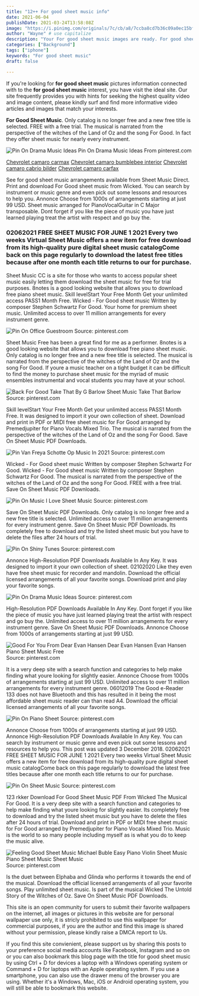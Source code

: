 ```yaml
---
title: "12++ For good sheet music info"
date: 2021-06-04
publishDate: 2021-03-24T13:58:08Z
image: "https://i.pinimg.com/originals/7c/cb/a8/7ccba8cd7b36c09a0ec15bf6b5b2ea33.png"
author: "Wayne" # use capitalize
description: "Your For good sheet music images are ready. For good sheet music are a topic that is being searched for and liked by netizens today. You can Download the For good sheet music files here. Get all royalty-free vectors."
categories: ["Background"]
tags: ["iphone"]
keywords: "For good sheet music"
draft: false

---
```


If you're looking for **for good sheet music** pictures information connected with to the **for good sheet music** interest, you have visit the ideal  site.  Our site frequently  provides you with  hints  for seeking  the highest  quality video and image  content, please kindly surf and find more informative video articles and images  that match your interests.

**For Good Sheet Music**. Only catalog is no longer free and a new free title is selected. FREE with a free trial. The musical is narrated from the perspective of the witches of the Land of Oz and the song For Good. In fact they offer sheet music for nearly every instrument.

![Pin On Drama Music Ideas](https://i.pinimg.com/originals/3e/86/43/3e8643ffbea9d9cc7314cd345cc83c82.gif "Pin On Drama Music Ideas")
Pin On Drama Music Ideas From pinterest.com

[Chevrolet camaro carmax](/chevrolet-camaro-carmax/)
[Chevrolet camaro bumblebee interior](/chevrolet-camaro-bumblebee-interior/)
[Chevrolet camaro cabrio bilder](/chevrolet-camaro-cabrio-bilder/)
[Chevrolet camaro carfax](/chevrolet-camaro-carfax/)

See for good sheet music arrangements available from Sheet Music Direct. Print and download For Good sheet music from Wicked. You can search by instrument or music genre and even pick out some lessons and resources to help you. Annonce Choose from 1000s of arrangements starting at just 99 USD. Sheet music arranged for PianoVocalGuitar in C Major transposable. Dont forget if you like the piece of music you have just learned playing treat the artist with respect and go buy the.

### 02062021 FREE SHEET MUSIC FOR JUNE 1 2021 Every two weeks Virtual Sheet Music offers a new item for free download from its high-quality pure digital sheet music catalogCome back on this page regularly to download the latest free titles because after one month each title returns to our for purchase.

Sheet Music CC is a site for those who wants to access popular sheet music easily letting them download the sheet music for free for trial purposes. 8notes is a good looking website that allows you to download free piano sheet music. Skill levelStart Your Free Month Get your unlimited access PASS1 Month Free. Wicked - For Good sheet music Written by composer Stephen Schwartz For Good. Your home for premium sheet music. Unlimited access to over 11 million arrangements for every instrument genre.


![Pin On Office Guestroom](https://i.pinimg.com/originals/3c/7e/70/3c7e70ceb4ac9725ce75502283c8aa14.png "Pin On Office Guestroom")
Source: pinterest.com

Sheet Music Free has been a great find for me as a performer. 8notes is a good looking website that allows you to download free piano sheet music. Only catalog is no longer free and a new free title is selected. The musical is narrated from the perspective of the witches of the Land of Oz and the song For Good. If youre a music teacher on a tight budget it can be difficult to find the money to purchase sheet music for the myriad of music ensembles instrumental and vocal students you may have at your school.

![Back For Good Take That By G Barlow Sheet Music Take That Barlow](https://i.pinimg.com/originals/cd/2c/23/cd2c2317e973fda671463e7a3879c5f1.jpg "Back For Good Take That By G Barlow Sheet Music Take That Barlow")
Source: pinterest.com

Skill levelStart Your Free Month Get your unlimited access PASS1 Month Free. It was designed to import it your own collection of sheet. Download and print in PDF or MIDI free sheet music for For Good arranged by Premedjupiter for Piano Vocals Mixed Trio. The musical is narrated from the perspective of the witches of the Land of Oz and the song For Good. Save On Sheet Music PDF Downloads.

![Pin Van Freya Schotte Op Music In 2021](https://i.pinimg.com/originals/04/d1/39/04d13945922aaa922311dd333ccc84b0.png "Pin Van Freya Schotte Op Music In 2021")
Source: pinterest.com

Wicked - For Good sheet music Written by composer Stephen Schwartz For Good. Wicked - For Good sheet music Written by composer Stephen Schwartz For Good. The musical is narrated from the perspective of the witches of the Land of Oz and the song For Good. FREE with a free trial. Save On Sheet Music PDF Downloads.

![Pin On Music I Love Sheet Music](https://i.pinimg.com/originals/50/d4/fd/50d4fd0099bc85e554b9a21359a1835c.jpg "Pin On Music I Love Sheet Music")
Source: pinterest.com

Save On Sheet Music PDF Downloads. Only catalog is no longer free and a new free title is selected. Unlimited access to over 11 million arrangements for every instrument genre. Save On Sheet Music PDF Downloads. Its completely free to download and try the listed sheet music but you have to delete the files after 24 hours of trial.

![Pin On Shiny Tunes](https://i.pinimg.com/originals/bf/b9/fc/bfb9fcfb0178a0b8d5c95061b05cc5f3.gif "Pin On Shiny Tunes")
Source: pinterest.com

Annonce High-Resolution PDF Downloads Available In Any Key. It was designed to import it your own collection of sheet. 02102020 Like they even have free sheet music for recorder and mandolin. Download the official licensed arrangements of all your favorite songs. Download print and play your favorite songs.

![Pin On Drama Music Ideas](https://i.pinimg.com/originals/3e/86/43/3e8643ffbea9d9cc7314cd345cc83c82.gif "Pin On Drama Music Ideas")
Source: pinterest.com

High-Resolution PDF Downloads Available In Any Key. Dont forget if you like the piece of music you have just learned playing treat the artist with respect and go buy the. Unlimited access to over 11 million arrangements for every instrument genre. Save On Sheet Music PDF Downloads. Annonce Choose from 1000s of arrangements starting at just 99 USD.

![Good For You From Dear Evan Hansen Dear Evan Hansen Evan Hansen Piano Sheet Music Free](https://i.pinimg.com/originals/8b/71/0e/8b710e884342d5e49c562a5be44f6e47.png "Good For You From Dear Evan Hansen Dear Evan Hansen Evan Hansen Piano Sheet Music Free")
Source: pinterest.com

It is a very deep site with a search function and categories to help make finding what youre looking for slightly easier. Annonce Choose from 1000s of arrangements starting at just 99 USD. Unlimited access to over 11 million arrangements for every instrument genre. 06012019 The Good e-Reader 133 does not have Bluetooth and this has resulted in it being the most affordable sheet music reader can than read A4. Download the official licensed arrangements of all your favorite songs.

![Pin On Piano Sheet](https://i.pinimg.com/736x/cc/1f/f7/cc1ff7ae309a2ebf62ce0f93fa74f681.jpg "Pin On Piano Sheet")
Source: pinterest.com

Annonce Choose from 1000s of arrangements starting at just 99 USD. Annonce High-Resolution PDF Downloads Available In Any Key. You can search by instrument or music genre and even pick out some lessons and resources to help you. This post was updated 3 December 2018. 02062021 FREE SHEET MUSIC FOR JUNE 1 2021 Every two weeks Virtual Sheet Music offers a new item for free download from its high-quality pure digital sheet music catalogCome back on this page regularly to download the latest free titles because after one month each title returns to our for purchase.

![Pin On Sheet Music](https://i.pinimg.com/originals/70/b6/7d/70b67db0f88a2515e78bf122f860659d.gif "Pin On Sheet Music")
Source: pinterest.com

123 rkker Download For Good Sheet Music PDF From Wicked The Musical For Good. It is a very deep site with a search function and categories to help make finding what youre looking for slightly easier. Its completely free to download and try the listed sheet music but you have to delete the files after 24 hours of trial. Download and print in PDF or MIDI free sheet music for For Good arranged by Premedjupiter for Piano Vocals Mixed Trio. Music is the world to so many people including myself as is what you do to keep the music alive.

![Feeling Good Sheet Music Michael Buble Easy Piano Violin Sheet Music Piano Sheet Music Sheet Music](https://i.pinimg.com/originals/7c/cb/a8/7ccba8cd7b36c09a0ec15bf6b5b2ea33.png "Feeling Good Sheet Music Michael Buble Easy Piano Violin Sheet Music Piano Sheet Music Sheet Music")
Source: pinterest.com

Is the duet between Elphaba and Glinda who performs it towards the end of the musical. Download the official licensed arrangements of all your favorite songs. Play unlimited sheet music. Is part of the musical Wicked The Untold Story of the Witches of Oz. Save On Sheet Music PDF Downloads.

This site is an open community for users to submit their favorite wallpapers on the internet, all images or pictures in this website are for personal wallpaper use only, it is stricly prohibited to use this wallpaper for commercial purposes, if you are the author and find this image is shared without your permission, please kindly raise a DMCA report to Us.

If you find this site convienient, please support us by sharing this posts to your preference social media accounts like Facebook, Instagram and so on or you can also bookmark this blog page with the title for good sheet music by using Ctrl + D for devices a laptop with a Windows operating system or Command + D for laptops with an Apple operating system. If you use a smartphone, you can also use the drawer menu of the browser you are using. Whether it's a Windows, Mac, iOS or Android operating system, you will still be able to bookmark this website.
